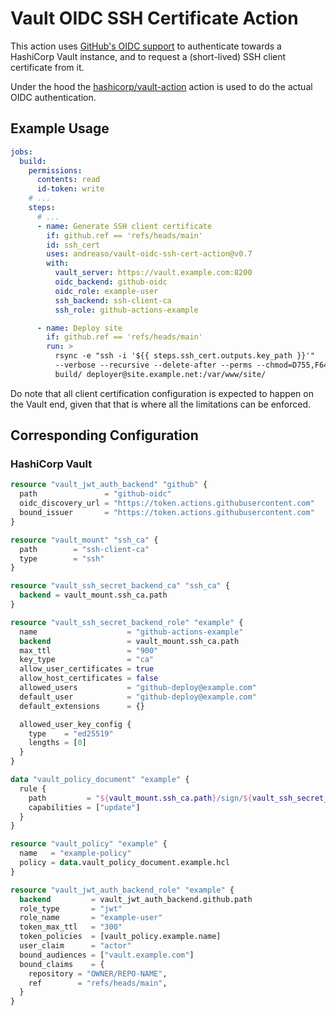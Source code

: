# Vault OIDC SSH Certificate Action

This action uses [GitHub's OIDC support][1] to authenticate towards a
HashiCorp Vault instance, and to request a (short-lived) SSH client
certificate from it.

Under the hood the [hashicorp/vault-action][2] action is used to do
the actual OIDC authentication.


## Example Usage

```yaml
jobs:
  build:
    permissions:
      contents: read
      id-token: write
    # ...
    steps:
      # ...
      - name: Generate SSH client certificate
        if: github.ref == 'refs/heads/main'
        id: ssh_cert
        uses: andreaso/vault-oidc-ssh-cert-action@v0.7
        with:
          vault_server: https://vault.example.com:8200
          oidc_backend: github-oidc
          oidc_role: example-user
          ssh_backend: ssh-client-ca
          ssh_role: github-actions-example

      - name: Deploy site
        if: github.ref == 'refs/heads/main'
        run: >
          rsync -e "ssh -i '${{ steps.ssh_cert.outputs.key_path }}'"
          --verbose --recursive --delete-after --perms --chmod=D755,F644
          build/ deployer@site.example.net:/var/www/site/
```

Do note that all client certification configuration is expected to
happen on the Vault end, given that that is where all the limitations
can be enforced.


## Corresponding Configuration

### HashiCorp Vault

```terraform
resource "vault_jwt_auth_backend" "github" {
  path               = "github-oidc"
  oidc_discovery_url = "https://token.actions.githubusercontent.com"
  bound_issuer       = "https://token.actions.githubusercontent.com"
}

resource "vault_mount" "ssh_ca" {
  path        = "ssh-client-ca"
  type        = "ssh"
}

resource "vault_ssh_secret_backend_ca" "ssh_ca" {
  backend = vault_mount.ssh_ca.path
}
```

```terraform
resource "vault_ssh_secret_backend_role" "example" {
  name                    = "github-actions-example"
  backend                 = vault_mount.ssh_ca.path
  max_ttl                 = "900"
  key_type                = "ca"
  allow_user_certificates = true
  allow_host_certificates = false
  allowed_users           = "github-deploy@example.com"
  default_user            = "github-deploy@example.com"
  default_extensions      = {}

  allowed_user_key_config {
    type    = "ed25519"
    lengths = [0]
  }
}

data "vault_policy_document" "example" {
  rule {
    path         = "${vault_mount.ssh_ca.path}/sign/${vault_ssh_secret_backend_role.example.name}"
    capabilities = ["update"]
  }
}

resource "vault_policy" "example" {
  name   = "example-policy"
  policy = data.vault_policy_document.example.hcl
}

resource "vault_jwt_auth_backend_role" "example" {
  backend         = vault_jwt_auth_backend.github.path
  role_type       = "jwt"
  role_name       = "example-user"
  token_max_ttl   = "300"
  token_policies  = [vault_policy.example.name]
  user_claim      = "actor"
  bound_audiences = ["vault.example.com"]
  bound_claims    = {
    repository = "OWNER/REPO-NAME",
    ref        = "refs/heads/main",
  }
}
```


[1]: https://docs.github.com/en/actions/deployment/security-hardening-your-deployments/about-security-hardening-with-openid-connect
[2]: https://github.com/hashicorp/vault-action
